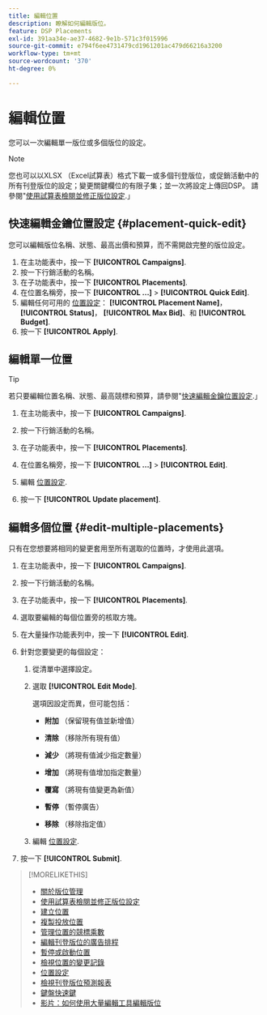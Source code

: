 ```yaml
---
title: 編輯位置
description: 瞭解如何編輯版位。
feature: DSP Placements
exl-id: 391aa34e-ae37-4682-9e1b-571c3f015996
source-git-commit: e794f6ee4731479cd1961201ac479d66216a3200
workflow-type: tm+mt
source-wordcount: '370'
ht-degree: 0%

---
```


# 編輯位置

您可以一次編輯單一版位或多個版位的設定。

<!-- Some placements don't have these options. Clarify which placement types aren't eligible -- is it PG placements, or all placements using private inventory? And anything else? -->

>[!NOTE]
>
>您也可以以XLSX （Excel試算表）格式下載一或多個刊登版位，或促銷活動中的所有刊登版位的設定；變更關鍵欄位的有限子集；並一次將設定上傳回DSP。 請參閱&quot;[使用試算表檢閱並修正版位設定](placement-qa.md).」

## 快速編輯金鑰位置設定 {#placement-quick-edit}

您可以編輯版位名稱、狀態、最高出價和預算，而不需開啟完整的版位設定。

1. 在主功能表中，按一下 **[!UICONTROL Campaigns]**.
1. 按一下行銷活動的名稱。
1. 在子功能表中，按一下 **[!UICONTROL Placements]**.
1. 在位置名稱旁，按一下  **[!UICONTROL ...]** > **[!UICONTROL Quick Edit]**.
1. 編輯任何可用的 [位置設定](placement-settings.md)：  **[!UICONTROL Placement Name]**， **[!UICONTROL Status]**， **[!UICONTROL Max Bid]**、和 **[!UICONTROL Budget]**.
1. 按一下 **[!UICONTROL Apply]**.

## 編輯單一位置

>[!TIP]
>
> 若只要編輯位置名稱、狀態、最高競標和預算，請參閱&quot;[快速編輯金鑰位置設定](#placement-quick-edit).」

1. 在主功能表中，按一下 **[!UICONTROL Campaigns]**.

1. 按一下行銷活動的名稱。

1. 在子功能表中，按一下 **[!UICONTROL Placements]**.

1. 在位置名稱旁，按一下  **[!UICONTROL ...]** > **[!UICONTROL Edit]**.

1. 編輯 [位置設定](placement-settings.md).

1. 按一下 **[!UICONTROL Update placement]**.

## 編輯多個位置 {#edit-multiple-placements}

只有在您想要將相同的變更套用至所有選取的位置時，才使用此選項。

1. 在主功能表中，按一下 **[!UICONTROL Campaigns]**.

1. 按一下行銷活動的名稱。

1. 在子功能表中，按一下 **[!UICONTROL Placements]**.

1. 選取要編輯的每個位置旁的核取方塊。

1. 在大量操作功能表列中，按一下 **[!UICONTROL Edit]**.

1. 針對您要變更的每個設定：

   1. 從清單中選擇設定。

   1. 選取 **[!UICONTROL Edit Mode]**.

      選項因設定而異，但可能包括：

      * **附加** （保留現有值並新增值）

      * **清除** （移除所有現有值）

      * **減少** （將現有值減少指定數量）

      * **增加** （將現有值增加指定數量）

      * **覆寫** （將現有值變更為新值）

      * **暫停** （暫停廣告）

      * **移除** （移除指定值）

   1. 編輯 [位置設定](placement-settings.md).

1. 按一下 **[!UICONTROL Submit]**.

>[!MORELIKETHIS]
>
>* [關於版位管理](placement-about.md)
>* [使用試算表檢閱並修正版位設定](placement-qa.md)
>* [建立位置](placement-create.md)
>* [複製投放位置](placement-duplicate.md)
>* [管理位置的競標乘數](placement-manage-bid-multipliers.md)
>* [編輯刊登版位的廣告排程](placement-edit-ad-schedule.md)
>* [暫停或啟動位置](placement-pause-activate.md)
>* [檢視位置的變更記錄](placement-change-log.md)
>* [位置設定](placement-settings.md)
>* [檢視刊登版位預測報表](/help/dsp/campaign-management/reports/placement-forecast.md)
>* [鍵盤快速鍵](/help/dsp/campaign-management/reports/keyboard-shortcuts.md)
>* [影片：如何使用大量編輯工具編輯版位](https://experienceleague.adobe.com/docs/advertising-learn/tutorials/dsp/bulk-edit-placement-tools.html)
